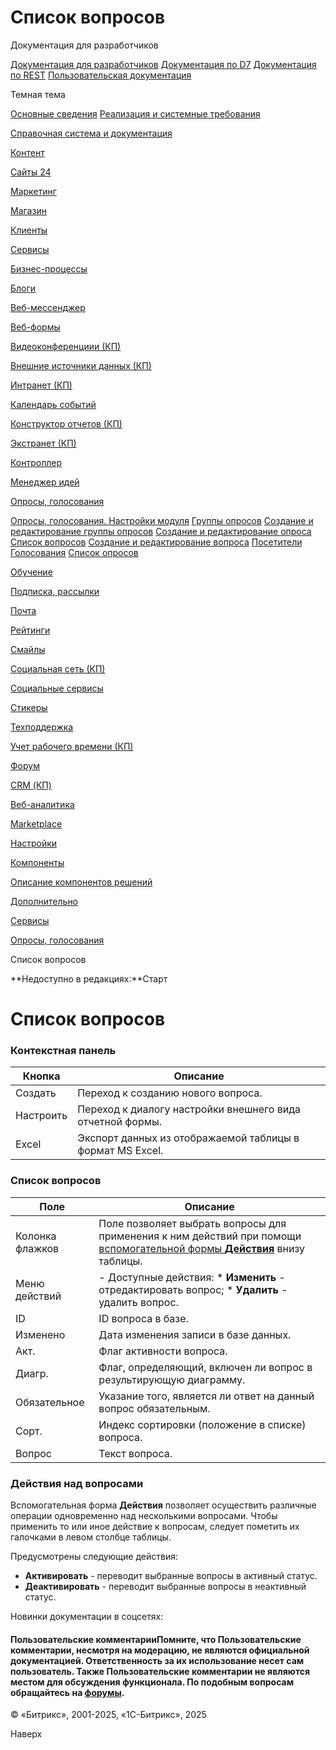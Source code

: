# Список вопросов

Документация для разработчиков

[Документация для разработчиков](https://dev.1c-bitrix.ru/api_help/)
[Документация по D7](https://dev.1c-bitrix.ru/api_d7/)
[Документация по REST](https://dev.1c-bitrix.ru/rest_help/)
[Пользовательская документация](https://dev.1c-bitrix.ru/user_help/)

Темная тема

[Основные сведения](/user_help/index.php)
[Реализация и системные требования](/user_help/reqintro.php)

[Справочная система и документация](/user_help/help/index.php)

[Контент](/user_help/content/index.php)

[Сайты 24](/user_help/sites24/index.php)

[Маркетинг](/user_help/marketing/index.php)

[Магазин](/user_help/store/index.php)

[Клиенты](/user_help/clients/index.php)

[Сервисы](/user_help/service/index.php)

[Бизнес-процессы](/user_help/service/bizproc/index.php)

[Блоги](/user_help/service/blogs/index.php)

[Веб-мессенджер](/user_help/service/im/index.php)

[Веб-формы](/user_help/service/form/index.php)

[Видеоконференциии (КП)](/user_help/service/video/index.php)

[Внешние источники данных (КП)](/user_help/service/xdi/index.php)

[Интранет (КП)](/user_help/service/intranet/index.php)

[Календарь событий](/user_help/service/event_calendar/index.php)

[Конструктор отчетов (КП)](/user_help/service/report/index.php)

[Экстранет (КП)](/user_help/service/extranet/index.php)

[Контроллер](/user_help/service/controller/index.php)

[Менеджер идей](/user_help/service/idea/index.php)

[Опросы, голосования](/user_help/service/vote/index.php)

[Опросы, голосования. Настройки модуля](/user_help/service/vote/settings.php)
[Группы опросов](/user_help/service/vote/vote_channel_list.php)
[Создание и редактирование группы опросов](/user_help/service/vote/vote_channel_edit.php)
[Создание и редактирование опроса](/user_help/service/vote/vote_edit.php)
[Список вопросов](/user_help/service/vote/vote_question_list.php)
[Создание и редактирование вопроса](/user_help/service/vote/vote_question_edit.php)
[Посетители](/user_help/service/vote/vote_user_list.php)
[Голосования](/user_help/service/vote/vote_user_votes.php)
[Список опросов](/user_help/service/vote/vote_list.php)

[Обучение](/user_help/service/learning/index.php)

[Подписка, рассылки](/user_help/service/subscribe/index.php)

[Почта](/user_help/service/mail/index.php)

[Рейтинги](/user_help/service/rating/index.php)

[Смайлы](/user_help/service/smile/index.php)

[Социальная сеть (КП)](/user_help/service/socialnetwork/index.php)

[Социальные сервисы](/user_help/service/socialservices/index.php)

[Стикеры](/user_help/service/stickers/index.php)

[Техподдержка](/user_help/service/support/index.php)

[Учет рабочего времени (КП)](/user_help/service/timeman/index.php)

[Форум](/user_help/service/forum/index.php)

[CRM (КП)](/user_help/service/crm/index.php)

[Веб-аналитика](/user_help/statistic/index.php)

[Marketplace](/user_help/marketplace/index.php)

[Настройки](/user_help/settings/index.php)

[Компоненты](/user_help/components/index.php)

[Описание компонентов решений](/user_help/description_decisions/index.php)

[Дополнительно](/user_help/additional/index.php)

[Сервисы](/user_help/service/index.php)

[Опросы, голосования](/user_help/service/vote/index.php)

Список вопросов

**Недоступно в редакциях:**Старт

# Список вопросов

### Контекстная панель

| Кнопка | Описание |
| --- | --- |
| Создать | Переход к созданию нового вопроса. |
| Настроить | Переход к диалогу настройки внешнего вида отчетной формы. |
| Excel | Экспорт данных из отображаемой таблицы в формат MS Excel. |

### Список вопросов

| Поле | Описание |
| --- | --- |
| Колонка флажков | Поле позволяет выбрать вопросы для применения к ним действий при помощи [вспомогательной формы **Действия**](#act) внизу таблицы. |
| Меню действий | - Доступные действия:   * **Изменить** - отредактировать вопрос;   * **Удалить** - удалить вопрос. |
| ID | ID вопроса в базе. |
| Изменено | Дата изменения записи в базе данных. |
| Акт. | Флаг активности вопроса. |
| Диагр. | Флаг, определяющий, включен ли вопрос в результирующую диаграмму. |
| Обязательное | Указание того, является ли ответ на данный вопрос обязательным. |
| Сорт. | Индекс сортировки (положение в списке) вопроса. |
| Вопрос | Текст вопроса. |

### Действия над вопросами

Вспомогательная форма **Действия** позволяет осуществить различные операции одновременно над несколькими вопросами. Чтобы применить то или иное действие к вопросам, следует пометить их галочками в левом столбце таблицы.

Предусмотрены следующие действия:

* **Активировать** - переводит выбранные вопросы в активный статус.
* **Деактивировать** - переводит выбранные вопросы в неактивный статус.

Новинки документации в соцсетях:

#### Пользовательские комментарииПомните, что Пользовательские комментарии, несмотря на модерацию, не являются официальной документацией. Ответственность за их использование несет сам пользователь. Также Пользовательские комментарии не являются местом для обсуждения функционала. По подобным вопросам обращайтесь на [форумы](http://dev.1c-bitrix.ru/community/forums/group1/).

© «Битрикс», 2001-2025, «1С-Битрикс», 2025

Наверх